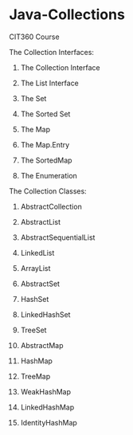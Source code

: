 # Java-Collections

CIT360 Course


The Collection Interfaces:

1) The Collection Interface

2) The List Interface

3) The Set

4) The Sorted Set

5) The Map

6) The Map.Entry

7) The SortedMap

8) The Enumeration


The Collection Classes:

1) AbstractCollection

2) AbstractList

3) AbstractSequentialList

4) LinkedList

5) ArrayList

6) AbstractSet

7) HashSet

8) LinkedHashSet

9) TreeSet

10) AbstractMap

11) HashMap

12) TreeMap

13) WeakHashMap

14) LinkedHashMap

15) IdentityHashMap



